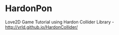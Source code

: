 # HardonPon
Love2D Game Tutorial using Hardon Collider Library - http://vrld.github.io/HardonCollider/
